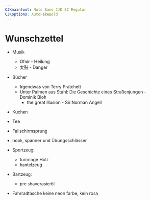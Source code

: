 ```yaml
---
CJKmainfont: Noto Sans CJK SC Regular
CJKoptions: AutoFakeBold
---
```


# Wunschzettel
- Musik
	- Ofnir - Heilung
	- 太鼓  - Danger
- Bücher
	- Irgendwas von Terry Pratchett
	- Unter Palmen aus Stahl: Die Geschichte eines Straßenjungen - Dominik Bloh
        - the great Illusion - Sir Norman Angell
- Kuchen

- Tee
- Fallschirmsprung
- hook, spanner und Übungsschlösser
- Sportzeug:
    - turnringe Holz
    - hantelzeug
- Bartzeug:
    - pre shaverasieröl
- Fahrradtasche keine neon farbe, kein rosa 
